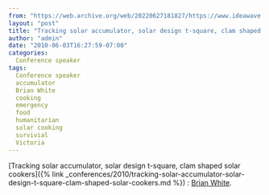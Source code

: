 ```yaml
---
from: "https://web.archive.org/web/20220627181827/https://www.ideawave.ca/tracking-solar-accumulator-solar-design-t-square-clam-shaped-solar-cookers-brian-white/"
layout: "post"
title: "Tracking solar accumulator, solar design t-square, clam shaped solar cookers : Brian White"
author: "admin"
date: "2010-06-03T16:27:59-07:00"
categories:
  Conference speaker
tags: 
  Conference speaker
  accumulator
  Brian White
  cooking
  emergency
  food
  humanitarian
  solar cooking
  survivial
  Victoria
---
```


[Tracking solar accumulator, solar design t-square, clam shaped solar cookers]({% link _conferences/2010/tracking-solar-accumulator-solar-design-t-square-clam-shaped-solar-cookers.md %}) : [Brian White](http://solardesign.ning.com/).
